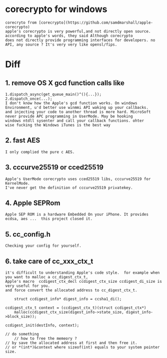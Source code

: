 # corecrypto for windows
    corecryto from [corecrypto](https://github.com/samdmarshall/apple-corecrypto)
    apple's corecrypto is very powerful,and not directly open source. according to apple's words, they said Although corecrypto  
    does not directly provide programming interfaces for developers. no API, any source ? It's very very like opensl/fips.
  
# Diff
##  1. remove OS X gcd function calls like
    1.dispatch_async(get_queue_main()^(){...});
    2.dispatch_once(...);
    I don't know how the Apple's gcd function works. On windows Environment, u'd better use winmmi API waking up your callbacks.
    and injecting your code to another thread is more hard. MicroSoft never provide APC programming in UserMode. May be hooking 
    windows ntdll sysenter and call your callback functions. ohter
    wise fucking the Windows iTunes is the best way
## 2. fast AES
    I only complied the pure c AES.
## 3. cccurve25519 or cced25519
    Apple's UserMode corecrypto uses cced25519 libs, cccurve25519 for KernelMode. 
    I've never get the definition of cccurve25519 privatekey.
## 4. Apple SEPRom
    Apple SEP ROM is a hardware Embedded On your iPhone. It provides ecdsa, aes ...  this project closed it.
## 5. cc_config.h
    Checking your config for yourself.
## 6. take care of cc_xxx_ctx_t
    it's difficult to understanding Apple's code style.  for example when you want to malloc a cc_digest_ctx_t, 
    Apple's macro  ccdigest_ctx_decl ccdigest_ctx_size ccdigest_di_size is very useful for you.
    and force convert the allocated address to cc_digest_ctx_t.
   
        struct ccdigest_info* digest_info = ccsha1_di();
	
	ccdigest_ctx_t context = (ccdigest_ctx_t)(struct ccdigest_ctx*)
		malloc(ccdigest_ctx_size(digest_info->state_size, digest_info->block_size));
		
	ccdigest_init(destInfo, context);
	
	// do something
    	// how to free the memeory ?
	// by save the allocated address at first and then free it. 
	// or *(int*)&context where sizeof(int) equals to your system pointer size.
	
 







